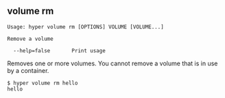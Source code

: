 ## volume rm

    Usage: hyper volume rm [OPTIONS] VOLUME [VOLUME...]

    Remove a volume

      --help=false       Print usage

Removes one or more volumes. You cannot remove a volume that is in use by a container.

    $ hyper volume rm hello
    hello